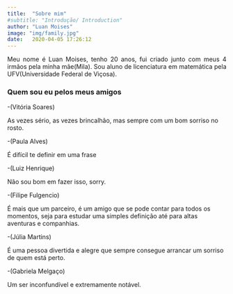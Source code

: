 ```yaml
---
title:  "Sobre mim"
#subtitle: "Introdução/ Introduction"
author: "Luan Moises"
image: "img/family.jpg"
date:   2020-04-05 17:26:12
---
```


<p style="text-align: justify;">
Meu nome é Luan Moises, tenho 20 anos, fui criado junto com meus 4 irmãos pela minha mãe(Mila). Sou aluno de licenciatura em matemática pela UFV(Universidade Federal de Viçosa).
</p>




### Quem sou eu pelos meus amigos

<p style="text-align: justify;">
 
-(Vitória Soares)

As vezes sério, as vezes brincalhão, mas sempre com um bom sorriso no rosto.






-(Paula Alves)

É difícil te definir em uma frase





-(Luiz Henrique)

Não sou bom em fazer isso, sorry.






-(Filipe Fulgencio)

É mais que um parceiro, é um amigo que se pode contar para todos os momentos, seja para estudar uma simples definição até para altas aventuras e companhias.






-(Júlia  Martins)

É uma pessoa divertida e alegre que sempre consegue arrancar um sorriso de quem está perto.





-(Gabriela Melgaço)

Um ser inconfundível e extremamente notável.





